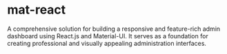 
# mat-react

A comprehensive solution for building a responsive and feature-rich admin dashboard using React.js and Material-UI. It serves as a foundation for creating professional and visually appealing administration interfaces.
